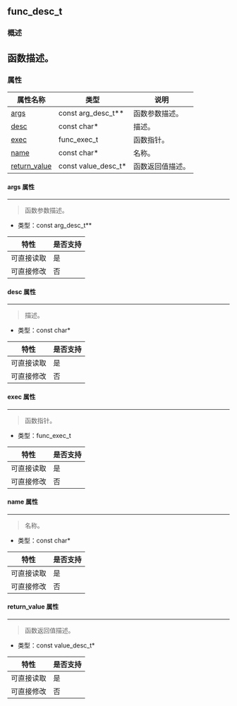 ## func\_desc\_t
### 概述
函数描述。
----------------------------------
### 属性
<p id="func_desc_t_properties">

| 属性名称 | 类型 | 说明 | 
| -------- | ----- | ------------ | 
| <a href="#func_desc_t_args">args</a> | const arg\_desc\_t** | 函数参数描述。 |
| <a href="#func_desc_t_desc">desc</a> | const char* | 描述。 |
| <a href="#func_desc_t_exec">exec</a> | func\_exec\_t | 函数指针。 |
| <a href="#func_desc_t_name">name</a> | const char* | 名称。 |
| <a href="#func_desc_t_return_value">return\_value</a> | const value\_desc\_t* | 函数返回值描述。 |
#### args 属性
-----------------------
> <p id="func_desc_t_args">函数参数描述。

* 类型：const arg\_desc\_t**

| 特性 | 是否支持 |
| -------- | ----- |
| 可直接读取 | 是 |
| 可直接修改 | 否 |
#### desc 属性
-----------------------
> <p id="func_desc_t_desc">描述。

* 类型：const char*

| 特性 | 是否支持 |
| -------- | ----- |
| 可直接读取 | 是 |
| 可直接修改 | 否 |
#### exec 属性
-----------------------
> <p id="func_desc_t_exec">函数指针。

* 类型：func\_exec\_t

| 特性 | 是否支持 |
| -------- | ----- |
| 可直接读取 | 是 |
| 可直接修改 | 否 |
#### name 属性
-----------------------
> <p id="func_desc_t_name">名称。

* 类型：const char*

| 特性 | 是否支持 |
| -------- | ----- |
| 可直接读取 | 是 |
| 可直接修改 | 否 |
#### return\_value 属性
-----------------------
> <p id="func_desc_t_return_value">函数返回值描述。

* 类型：const value\_desc\_t*

| 特性 | 是否支持 |
| -------- | ----- |
| 可直接读取 | 是 |
| 可直接修改 | 否 |
